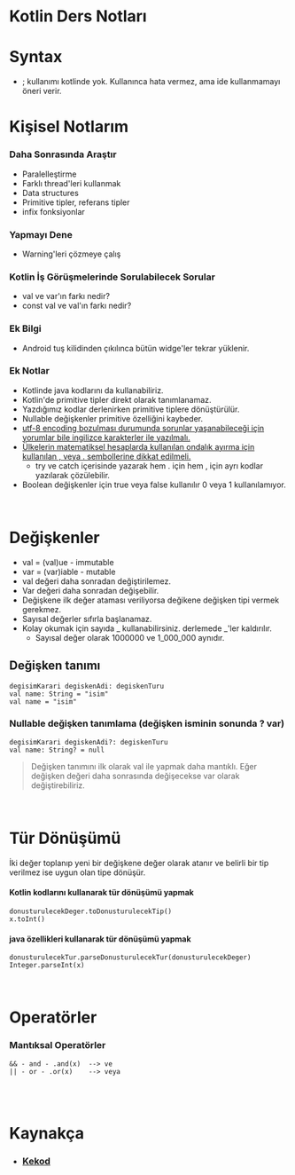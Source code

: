 # Kotlin Ders Notları 
# Syntax
+ ; kullanımı kotlinde yok. Kullanınca hata vermez, ama ide kullanmamayı öneri verir.

# Kişisel Notlarım
### Daha Sonrasında Araştır
+ Paralelleştirme
+ Farklı thread'leri kullanmak
+ Data structures
+ Primitive tipler, referans tipler
+ infix fonksiyonlar
### Yapmayı Dene
+ Warning'leri çözmeye çalış
### Kotlin İş Görüşmelerinde Sorulabilecek Sorular
+ val ve var'ın farkı nedir?
+ const val ve val'ın farkı nedir?
### Ek Bilgi
+ Android tuş kilidinden çıkılınca bütün widge'ler tekrar yüklenir.
### Ek Notlar
+ Kotlinde java kodlarını da kullanabiliriz.
+ Kotlin'de primitive tipler direkt olarak tanımlanamaz.
+ Yazdığımız kodlar derlenirken primitive tiplere dönüştürülür.
+ Nullable değişkenler primitive özelliğini kaybeder.
+ [utf-8 encoding bozulması durumunda sorunlar yaşanabileceği için yorumlar bile ingilizce karakterler ile yazılmalı.](https://www.youtube.com/watch?v=eYDZFqnOGC8&t=3226s)
+ [Ülkelerin matematiksel hesaplarda kullanılan ondalık ayırma için kullanılan , veya . sembollerine dikkat edilmeli.](https://youtu.be/eYDZFqnOGC8?t=4984)
	+ try ve catch içerisinde yazarak hem . için hem , için ayrı kodlar yazılarak çözülebilir.
+ Boolean değişkenler için true veya false kullanılır 0 veya 1 kullanılamıyor.


<br>

# Değişkenler

+ val = (val)ue - immutable
+ var = (var)iable - mutable
+ val değeri daha sonradan değiştirilemez.
+ Var değeri daha sonradan değişebilir.
+ Değişkene ilk değer ataması veriliyorsa değikene değişken tipi vermek gerekmez.
+ Sayısal değerler sıfırla başlanamaz.
+ Kolay okumak için sayıda _ kullanabilirsiniz. derlemede _'ler kaldırılır.
	+ Sayısal değer olarak 1000000 ve 1_000_000 aynıdır.

## Değişken tanımı
	degisimKarari degiskenAdi: degiskenTuru
	val name: String = "isim"
	val name = "isim"
		
### Nullable değişken tanımlama (değişken isminin sonunda ? var)
	degisimKarari degiskenAdi?: degiskenTuru
	val name: String? = null

> Değişken tanımını ilk olarak val ile yapmak daha mantıklı. Eğer değişken değeri daha sonrasında değişecekse var olarak değiştirebiliriz.

<br>

# Tür Dönüşümü
İki değer toplanıp yeni bir değişkene değer olarak atanır ve belirli bir tip verilmez ise uygun olan tipe dönüşür.
	
#### Kotlin kodlarını kullanarak tür dönüşümü yapmak
	donusturulecekDeger.toDonusturulecekTip()
	x.toInt()
#### java özellikleri kullanarak tür dönüşümü yapmak
	donusturulecekTur.parseDonusturulecekTur(donusturulecekDeger)
	Integer.parseInt(x)

<br>

# Operatörler
### Mantıksal Operatörler
	&& - and - .and(x)	--> ve
	|| - or - .or(x)	--> veya

<br>
<br>

# Kaynakça
+ ### [Kekod](https://www.youtube.com/@KeKod)
